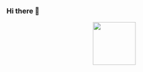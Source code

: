 ### Hi there 👋

<div id="header" align="center">
  <img src="https://media1.giphy.com/media/3o7qDPxorBbvpB1Pby/giphy.gif?cid=ecf05e47z0dnrfobgfohf26240oz5t5w9em2ze2r83aaou7y&rid=giphy.gif&ct=g" width="100"/>
</div>
<!--
**Exooo1/Exooo1** is a ✨ _special_ ✨ repository because its `README.md` (this file) appears on your GitHub profile.

Here are some ideas to get you started:

- 🔭 I’m currently working on ...
- 🌱 I’m currently learning ...
- 👯 I’m looking to collaborate on ...
- 🤔 I’m looking for help with ...
- 💬 Ask me about ...
- 📫 How to reach me: ...
- 😄 Pronouns: ...
- ⚡ Fun fact: ...
-->
